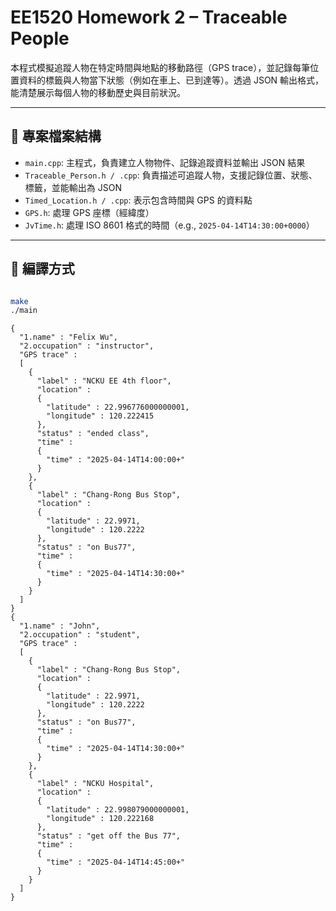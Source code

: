 # EE1520 Homework 2 – Traceable People 

本程式模擬追蹤人物在特定時間與地點的移動路徑（GPS trace），並記錄每筆位置資料的標籤與人物當下狀態（例如在車上、已到達等）。透過 JSON 輸出格式，能清楚展示每個人物的移動歷史與目前狀況。

---

## 📁 專案檔案結構

- `main.cpp`: 主程式，負責建立人物物件、記錄追蹤資料並輸出 JSON 結果
- `Traceable_Person.h / .cpp`: 負責描述可追蹤人物，支援記錄位置、狀態、標籤，並能輸出為 JSON
- `Timed_Location.h / .cpp`: 表示包含時間與 GPS 的資料點
- `GPS.h`: 處理 GPS 座標（經緯度）
- `JvTime.h`: 處理 ISO 8601 格式的時間（e.g., `2025-04-14T14:30:00+0000`）

---

## 🔧 編譯方式

```bash

make 
./main

```

```
{
  "1.name" : "Felix Wu",
  "2.occupation" : "instructor",
  "GPS trace" :
  [
    {
      "label" : "NCKU EE 4th floor",
      "location" :
      {
        "latitude" : 22.996776000000001,
        "longitude" : 120.222415
      },
      "status" : "ended class",
      "time" :
      {
        "time" : "2025-04-14T14:00:00+"
      }
    },
    {
      "label" : "Chang-Rong Bus Stop",
      "location" :
      {
        "latitude" : 22.9971,
        "longitude" : 120.2222
      },
      "status" : "on Bus77",
      "time" :
      {
        "time" : "2025-04-14T14:30:00+"
      }
    }
  ]
}
{
  "1.name" : "John",
  "2.occupation" : "student",
  "GPS trace" :
  [
    {
      "label" : "Chang-Rong Bus Stop",
      "location" :
      {
        "latitude" : 22.9971,
        "longitude" : 120.2222
      },
      "status" : "on Bus77",
      "time" :
      {
        "time" : "2025-04-14T14:30:00+"
      }
    },
    {
      "label" : "NCKU Hospital",
      "location" :
      {
        "latitude" : 22.998079000000001,
        "longitude" : 120.222168
      },
      "status" : "get off the Bus 77",
      "time" :
      {
        "time" : "2025-04-14T14:45:00+"
      }
    }
  ]
}

```
